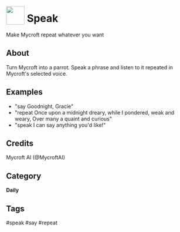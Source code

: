 # <img src='https://rawgithub.com/FortAwesome/Font-Awesome/master/advanced-options/raw-svg/solid/bullhorn.svg ' card_color='#22a7f0' width='50' height='50' style='vertical-align:bottom'/> Speak
Make Mycroft repeat whatever you want

## About 
Turn Mycroft into a parrot.  Speak a phrase and listen to it repeated in Mycroft's selected voice. 

## Examples 
* "say Goodnight, Gracie"
* "repeat Once upon a midnight dreary, while I pondered, weak and weary, Over many a quaint and curious"
* "speak I can say anything you'd like!"

## Credits 
Mycroft AI (@MycroftAI)

## Category
**Daily**

## Tags
#speak
#say
#repeat
